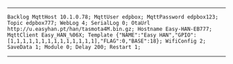 <hr>


```Backlog MqttHost 10.1.0.78; MqttUser edpbox; MqttPassword edpbox123; Topic edpbox777; WebLog 4; SerialLog 0; OtaUrl http://u.easyhan.pt/han/tasmota4M.bin.gz; Hostname Easy-HAN-EB777; MqttClient Easy_HAN_%06X; Template {"NAME":"Easy HAN","GPIO":[1,1,1,1,1,1,1,1,1,1,1,1,1,1],"FLAG":0,"BASE":18}; WifiConfig 2; SaveData 1; Module 0; Delay 200; Restart 1; ``` 


<hr>


